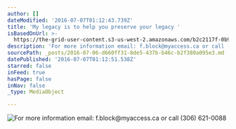 ```yaml
---
author: []
dateModified: '2016-07-07T01:12:43.739Z'
title: 'My legacy is to help you preserve your legacy '
isBasedOnUrl: >-
  https://the-grid-user-content.s3-us-west-2.amazonaws.com/b2c2117f-0b97-4089-8760-4fb4ec059be1.jpg
description: 'For more information email: f.block@myaccess.ca or call (306) 621-0088'
sourcePath: _posts/2016-07-06-d660ff31-8de5-437b-b46c-b2f380a095e3.md
datePublished: '2016-07-07T01:12:51.538Z'
starred: false
inFeed: true
hasPage: false
inNav: false
_type: MediaObject

---
```

![For more information email: f.block@myaccess.ca or call (306) 621-0088](https://the-grid-user-content.s3-us-west-2.amazonaws.com/b2c2117f-0b97-4089-8760-4fb4ec059be1.jpg)